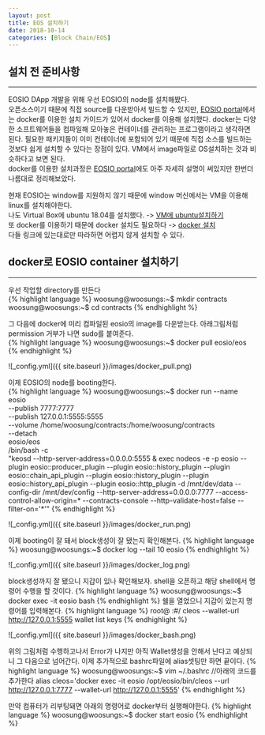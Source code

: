 ```yaml
---
layout: post
title: EOS 설치하기
date: 2018-10-14
categories: [Block Chain/EOS]
---
```

## 설치 전 준비사항
***
EOSIO DApp 개발을 위해 우선 EOSIO의 node를 설치해봤다.  
오픈소스이기 때문에 직접 source를 다운받아서 빌드할 수 있지만, [EOSIO portal](https://developers.eos.io/eosio-home/docs)에서는 docker를 이용한 설치 가이드가 있어서 docker를 이용해 설치했다. 
docker는 다양한 소프트웨어들을 컴파일해 모아놓은 컨테이너를 관리하는 프로그램이라고 생각하면 된다. 필요한 패키지들이 이미 컨테이너에 포함되어 있기 때문에 직접 소스를 빌드하는 것보다 쉽게 설치할 수 있다는 장점이 있다. VM에서 image파일로 OS설치하는 것과 비슷하다고 보면 된다.  
docker를 이용한 설치과정은 [EOSIO portal](https://developers.eos.io/eosio-home/docs)에도 아주 자세히 설명이 써있지만 한번더 나름대로 정리해보았다. 

현재 EOSIO는 window를 지원하지 않기 때문에 window 머신에서는 VM을 이용해 linux를 설치해야한다.  
나도 Virtual Box에 ubuntu 18.04를 설치했다. -> [VM에 ubuntu설치하기](http://programmerchoo.tistory.com/37)  
또 docker를 이용하기 때문에 docker 설치도 필요하다 -> [docker 설치](https://docs.docker.com/install/linux/docker-ce/ubuntu/#set-up-the-repository)   
다들 링크에 있는대로만 따라하면 어렵지 않게 설치할 수 있다.

## docker로 EOSIO container 설치하기
***
우선 작업할 directory를 만든다  
{% highlight language %}
woosung@woosungs:~$ mkdir contracts
woosung@woosungs:~$ cd contracts
{% endhighlight %}

그 다음에 docker에 미리 컴파일된 eosio의 image를 다운받는다. 아래그림처럼 permission 거부가 나면 sudo를 붙여준다.  
{% highlight language %}
woosung@woosungs:~$ docker pull eosio/eos
{% endhighlight %}

![_config.yml]({{ site.baseurl }}/images/docker_pull.png)

이제 EOSIO의 node를 booting한다.  
{% highlight language %}
woosung@woosungs:~$ docker run --name eosio \
  --publish 7777:7777 \
  --publish 127.0.0.1:5555:5555 \
  --volume /home/woosung/contracts:/home/woosung/contracts \
  --detach \
  eosio/eos \
  /bin/bash -c \
  "keosd --http-server-address=0.0.0.0:5555 & exec nodeos -e -p eosio --plugin eosio::producer_plugin --plugin eosio::history_plugin --plugin eosio::chain_api_plugin --plugin eosio::history_plugin --plugin eosio::history_api_plugin --plugin eosio::http_plugin -d /mnt/dev/data --config-dir /mnt/dev/config --http-server-address=0.0.0.0:7777 --access-control-allow-origin=* --contracts-console --http-validate-host=false --filter-on='*'"
{% endhighlight %}

![_config.yml]({{ site.baseurl }}/images/docker_run.png)

이제 booting이 잘 돼서 block생성이 잘 됐는지 확인해본다. 
{% highlight language %}
woosung@woosungs:~$ docker log --tail 10 eosio
{% endhighlight %}

![_config.yml]({{ site.baseurl }}/images/docker_log.png)

block생성까지 잘 됐으니 지갑이 있나 확인해보자. shell을 오픈하고 해당 shell에서 명령어 수행을 할 것이다.
{% highlight language %}
woosung@woosungs:~$ docker exec -it eosio bash
{% endhighlight %}
쉘을 열었으니 지갑이 있는지 명령어를 입력해본다.
{% highlight language %}
root@ :#/ cleos --wallet-url http://127.0.0.1:5555 wallet list keys
{% endhighlight %}

![_config.yml]({{ site.baseurl }}/images/docker_bash.png)

위의 그림처럼 수행하고나서 Error가 나지만 아직 Wallet생성을 안해서 난다고 예상되니 그 다음으로 넘어간다.
이제 추가적으로 bashrc파일에 alias셋팅만 하면 끝이다.
{% highlight language %}
woosung@woosungs:~$ vim ~/.bashrc
//아래의 코드를 추가한다
alias cleos='docker exec -it eosio /opt/eosio/bin/cleos --url http://127.0.0.1:7777 --wallet-url http://127.0.0.1:5555'
{% endhighlight %}

만약 컴퓨터가 리부팅돼면 아래의 명령어로 docker부터 실행해야한다.
{% highlight language %}
woosung@woosungs:~$ docker start eosio
{% endhighlight %}
